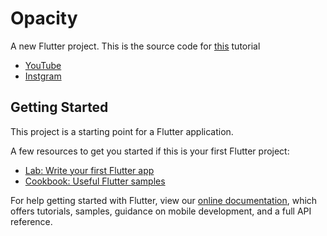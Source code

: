 # Opacity

A new Flutter project. This is the source code for [this](https://youtu.be/Hn-8utMhYtg) tutorial

- [YouTube](https://www.youtube.com/channel/UCgzDyB6FRT2sNhh0QhB7gtQ)
- [Instgram](https://www.instagram.com/some.one.who.codez/)

## Getting Started

This project is a starting point for a Flutter application.

A few resources to get you started if this is your first Flutter project:

- [Lab: Write your first Flutter app](https://flutter.dev/docs/get-started/codelab)
- [Cookbook: Useful Flutter samples](https://flutter.dev/docs/cookbook)

For help getting started with Flutter, view our
[online documentation](https://flutter.dev/docs), which offers tutorials,
samples, guidance on mobile development, and a full API reference.
